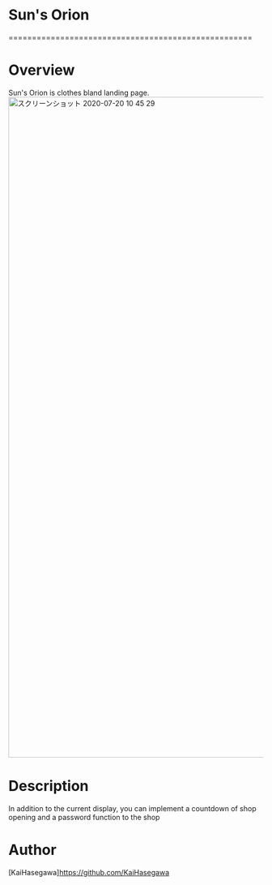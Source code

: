 # Sun's Orion
====================================================

# Overview
Sun's Orion is clothes bland landing page.
<img width="1303" alt="スクリーンショット 2020-07-20 10 45 29" src="https://user-images.githubusercontent.com/53547705/87896006-f815ed80-ca81-11ea-87f6-1a2b3cc8e564.png">


# Description
In addition to the current display, you can implement a countdown of shop opening and a password function to the shop

# Author
[KaiHasegawa]https://github.com/KaiHasegawa
